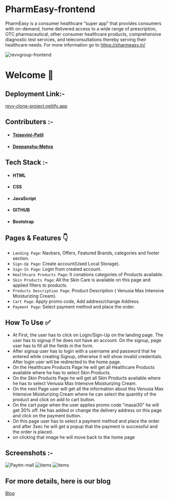 # PharmEasy-frontend

PharmEasy is a consumer healthcare “super app” that provides consumers with on-demand, home delivered access to a wide range of prescription, OTC pharmaceutical, other consumer healthcare products, comprehensive diagnostic test services, and teleconsultations thereby serving their healthcare needs.
For more information go to https://pharmeasy.in/ 


![ revvgroup-frontend](https://i.ibb.co/wrTXJhN/pharma.png)


# Welcome :wave:


## Deployment Link:-
[revv-clone-project.netlify.app](https://pharmeasy-clone-2022.netlify.app/)

## Contributers :- 
- #### [Tejasvini-Patil](https://www.linkedin.com/in/tejasvini-patil/)
- #### [Deepanshu-Mehra](https://www.linkedin.com/in/deepanshu-mehra-14a472233/)
<!-- - #### [Mangidkar-Ketan](https://www.linkedin.com/in/mangidkar-ketan/?trk=public_profile-settings_project_contributor-image&originalSubdomain=in) -->




## Tech Stack :- 

- #### HTML
- #### CSS 
- #### JavaScript
- #### GITHUB
- #### Bootstrap


## Pages & Features :point_down:


- `Landing Page`: Navbars, Offers, Featured Brands, categories and footer section.
- `Sign-Up Page`: Create account(Used Local Storage).
- `Sign-In Page`: Login from created account.
- `Healthcare Products Page`: It conations categories of Products available.
- `Skin Products Page`: All the Skin Care is available on this page and applied filters to products.
- `Products Description Page`: Product Description ( Venusia Max Intensive Moisturizing Cream).
- `Cart Page`: Apply promo code, Add address/change Address.
- `Payment Page`: Select payment method and place the order.


 
## How To Use ✅

- At First, the user has to click on Login/Sign-Up on the landing page. The user has to signup if he does not have an account. On the signup, page user has to fill all the fields in the form.
- After signup user has to login with a username and password that he entered while creating Signup, otherwise it will show invalid credentials. After login user will be redirected to the home page.
- On the Healthcare Products Page he will get all Healthcare Products available where he has to select Skin Products.
- On the Skin Products Page he will get all Skin Products available where he has to select Venusia Max Intensive Moisturizing Cream.
- On the next Page user will get all the information about this Venusia Max Intensive Moisturizing Cream where he can select the quantity of the product and click on add to cart button.
- On the cart page when the user applies promo code "masai30" he will get 30% off. He has added or change the delivery address on this page and click on the payment button.
- On this page user has to select a payment method and place the order and after 3sec he will get a popup that the payment is successful and the order is placed.
- on clicking that image he will move back to the home page




## Screenshots :- 
![Paytm-mall](https://i.ibb.co/wrTXJhN/pharma.png)
 ![items](https://i.ibb.co/2kVmZDj/skin.png)
  ![items](https://i.ibb.co/G9gRqFB/skin2.png)

## For more details, here is our blog
[Blog](https://medium.com/@tvpatil330/my-first-experience-while-working-with-the-team-on-a-clone-project-82814b32ee3a)

